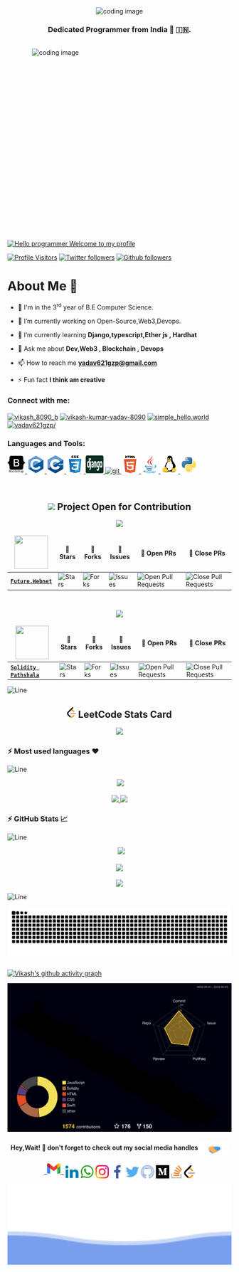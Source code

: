 <!-- <br> -->
<p align="center">
 
 
 <img align = "center"  width =1000  alt = "coding image" src= "https://user-images.githubusercontent.com/85225156/229418629-92ccfc1d-8e45-4acd-abba-e195b68ff9ac.png">
 
  </p>
<h3 align="center">Dedicated Programmer from India 💙 🇮🇳.</h3>
<br>


<img align = "right" width = "449" height ="430"  alt = "coding image " src = "https://user-images.githubusercontent.com/85225156/229419776-37c8d007-f821-4331-b04e-313c93c31791.gif">
<!-- <h3 align="center">Dedicated Programmer from India 💙 🇮🇳.</h3> -->
<!-- <br> -->

[![Hello programmer Welcome to my profile](https://img.shields.io/badge/Hello,Programmer!-Welcome-orange.svg?style=flat&logo=github)](https://github.com/Vikash-8090-Yadav)

[![Profile Visitors](https://komarev.com/ghpvc/?username=vikash-8090-yadav&label=Profile%20views&color=0e75b6&style=flat)](https://github.com/Vikash-8090-Yadav)
[![Twitter followers](https://img.shields.io/twitter/follow/vikash_8090_b?style=social)](https://twitter.com/intent/follow?screen_name=vikash_8090_b)
[![Github followers](https://img.shields.io/github/followers/Vikash-8090-Yadav?style=social)](https://github.com/Vikash-8090-Yadav)
<!-- <p align="left"> <a href="https://twitter.com/vikash_8090_b" target="blank"><img src="https://img.shields.io/twitter/follow/vikash_8090_b?logo=twitter&style=for-the-badge" alt="vikash_8090_b" /></a> </p> -->
<!-- 
<p align="left"> <a href="https://github.com/ryo-ma/github-profile-trophy"><img src="https://github-profile-trophy.vercel.app/?username=vikash-8090-yadav" alt="vikash-8090-yadav" /></a> </p> -->

<h1> About Me 👦</h1>

- 🔭 I'm in the 3<sup>rd</sup> year of B.E Computer Science.


- 🌱 I’m currently working on Open-Source,Web3,Devops.

- 🌱 I’m currently learning **Django,typescript,Ether  js , Hardhat**

- 💬 Ask me about **Dev,Web3 , Blockchain , Devops**

- 📫 How to reach me **yadav621gzp@gmail.com**

- ⚡ Fun fact **I think am creative**	

<h3 align="left">Connect with me:</h3>
<p align="left">
<a href="https://twitter.com/vikash_8090_b" target="blank"><img align="center" src="https://raw.githubusercontent.com/rahuldkjain/github-profile-readme-generator/master/src/images/icons/Social/twitter.svg" alt="vikash_8090_b" height="30" width="40" /></a>
<a href="https://linkedin.com/in/vikash-kumar-yadav-8090" target="blank" ><img align="center" src="https://raw.githubusercontent.com/rahuldkjain/github-profile-readme-generator/master/src/images/icons/Social/linked-in-alt.svg" alt="vikash-kumar-yadav-8090" height="30" width="40" /></a>
<a href="https://instagram.com/simple_hello.world" target="blank"><img align="center" src="https://raw.githubusercontent.com/rahuldkjain/github-profile-readme-generator/master/src/images/icons/Social/instagram.svg" alt="simple_hello.world" height="30" width="40" /></a>
<a href="https://www.leetcode.com/yadav621gzp/" target="blank"><img align="center" src="https://raw.githubusercontent.com/rahuldkjain/github-profile-readme-generator/master/src/images/icons/Social/leet-code.svg" alt="yadav621gzp/" height="30" width="40" /></a>
</p>

<h3 align="left">Languages and Tools:</h3>
<p align="left"> <a href="https://getbootstrap.com" target="_blank" rel="noreferrer"> <img src="https://raw.githubusercontent.com/devicons/devicon/master/icons/bootstrap/bootstrap-plain-wordmark.svg" alt="bootstrap" width="40" height="40"/> </a> <a href="https://www.cprogramming.com/" target="_blank" rel="noreferrer"> <img src="https://raw.githubusercontent.com/devicons/devicon/master/icons/c/c-original.svg" alt="c" width="40" height="40"/> </a> <a href="https://www.w3schools.com/cpp/" target="_blank" rel="noreferrer"> <img src="https://raw.githubusercontent.com/devicons/devicon/master/icons/cplusplus/cplusplus-original.svg" alt="cplusplus" width="40" height="40"/> </a> <a href="https://www.w3schools.com/css/" target="_blank" rel="noreferrer"> <img src="https://raw.githubusercontent.com/devicons/devicon/master/icons/css3/css3-original-wordmark.svg" alt="css3" width="40" height="40"/> </a> <a href="https://www.djangoproject.com/" target="_blank" rel="noreferrer"> <img src="https://github.com/Vikash-8090-Yadav/vikash-8090-yadav/blob/main/images/dj.svg" alt="django" width="40" height="40"/> </a> <a href="https://git-scm.com/" target="_blank" rel="noreferrer"> <img src="https://www.vectorlogo.zone/logos/git-scm/git-scm-icon.svg" alt="git" width="40" height="40"/> </a> <a href="https://www.w3.org/html/" target="_blank" rel="noreferrer"> <img src="https://raw.githubusercontent.com/devicons/devicon/master/icons/html5/html5-original-wordmark.svg" alt="html5" width="40" height="40"/> </a> <a href="https://www.java.com" target="_blank" rel="noreferrer"> <img src="https://raw.githubusercontent.com/devicons/devicon/master/icons/java/java-original.svg" alt="java" width="40" height="40"/> </a> <a href="https://www.linux.org/" target="_blank" rel="noreferrer"> <img src="https://raw.githubusercontent.com/devicons/devicon/master/icons/linux/linux-original.svg" alt="linux" width="40" height="40"/> </a> <a href="https://www.python.org" target="_blank" rel="noreferrer"> <img src="https://raw.githubusercontent.com/devicons/devicon/master/icons/python/python-original.svg" alt="python" width="40" height="40"/> </a> </p>


<br>

<h2 align="center"><img src="https://cdn.icon-icons.com/icons2/10/PNG/256/openfolderarrow_abierta_decarpetas_1558.png" width="20px"> Project Open for Contribution</h2>
<p align="center">
  <a href="https://github.com/Vikash-8090-Yadav/Future.WebNet" target="_blank">
    <img width=60% src="https://github-readme-stats.vercel.app/api/pin/?username=Vikash-8090-Yadav&repo=Future.WebNet&theme=radical&border_radius=20"/>
  </a>
</p>

<table align="center">
    <thead align="center">
        <tr border: 1px;>
            <td> <img src="https://user-images.githubusercontent.com/85225156/229285375-1391ddf9-fa35-4f34-9765-61138cb7f06c.png" width="75px" height="75px"> </td>
            <td><b>🌟 Stars</b></td>
            <td><b>🍴 Forks</b></td>
            <td><b>🐛 Issues</b></td>
            <td><b>🔔 Open PRs</b></td>
            <td><b>🔕 Close PRs</b></td>
        </tr>
     </thead>
      <tbody>
         <tr>
            <td><a href="https://github.com/Vikash-8090-Yadav/Future.WebNet"</a> <b><code>Future.Webnet</b></code> </td>
            <td><img alt="Stars" src="https://img.shields.io/github/stars/Vikash-8090-Yadav/Future.WebNet?style=plastic&logo=github"/></td>
            <td><img alt="Forks" src="https://img.shields.io/github/forks/Vikash-8090-Yadav/Future.WebNet?style=plastic&logo=github"/></td>
            <td><img alt="Issues" src="https://img.shields.io/github/issues/Vikash-8090-Yadav/Future.WebNet?style=plastic&logo=github"/></td>
            <td><img alt="Open Pull Requests" src="https://img.shields.io/github/issues-pr/Vikash-8090-Yadav/Future.WebNet?style=plastic&logo=github"/></td>
            <td><img alt="Close Pull Requests" src="https://img.shields.io/github/issues-pr-closed/Vikash-8090-Yadav/Future.WebNet?style=plastic&color=critical&logo=github"/></td>
        </tr>
    </tbody>
</table>

<br>
<p align="center">
  <a href="https://github.com/Vikash-8090-Yadav/Solidity-Pathshala" target="_blank">
   
<img width=60% src="https://github-readme-stats.vercel.app/api/pin/?username=Vikash-8090-Yadav&repo=Solidity-Pathshala&theme=radical&border_radius=20"/>
  </a>
</p>


<table align="center">
    <thead align="center">
        <tr border: 1px;>
            <td> <img src="https://user-images.githubusercontent.com/85225156/229285375-1391ddf9-fa35-4f34-9765-61138cb7f06c.png" width="75px" height="75px"> </td>
            <td><b>🌟 Stars</b></td>
            <td><b>🍴 Forks</b></td>
            <td><b>🐛 Issues</b></td>
            <td><b>🔔 Open PRs</b></td>
            <td><b>🔕 Close PRs</b></td>
        </tr>
     </thead>
      <tbody>
         <tr>
            <td><a href="https://github.com/Vikash-8090-Yadav/Solidity-Pathsha"</a> <b><code>Solidity Pathshala</b></code> </td>
            <td><img alt="Stars" src="https://img.shields.io/github/stars/Vikash-8090-Yadav/Solidity-Pathshala?style=plastic&logo=github"/></td>
            <td><img alt="Forks" src="https://img.shields.io/github/forks/Vikash-8090-Yadav/Solidity-Pathshala?style=plastic&logo=github"/></td>
            <td><img alt="Issues" src="https://img.shields.io/github/issues/Vikash-8090-Yadav/Solidity-Pathshala?style=plastic&logo=github"/></td>
            <td><img alt="Open Pull Requests" src="https://img.shields.io/github/issues-pr/Vikash-8090-Yadav/Solidity-Pathshala?style=plastic&logo=github"/></td>
            <td><img alt="Close Pull Requests" src="https://img.shields.io/github/issues-pr-closed/Vikash-8090-Yadav/Solidity-Pathshala?style=plastic&color=critical&logo=github"/></td>
        </tr>
    </tbody>
</table>

<!-- LeetCode Stats Card ❤️ -->
![Line](https://user-images.githubusercontent.com/85225156/171937799-8fc9e255-9889-4642-9c92-6df85fb86e82.gif)
<h2 align="center"><img src="https://github.com/Vikash-8090-Yadav/vikash-8090-yadav/blob/main/images/Tech%20Tools/LeetCode.png" width="20px"> LeetCode Stats Card </h2>
<p align="center">
  <a href="https://leetcode.com/yadav621gzp" target="_blank">
    <img width=60% src="https://leetcode.card.workers.dev/?username=yadav621gzp&theme=dark&extension=activity&border_radius=10"/>
  </a>
</p>

### :zap: Most used languages ❤️
![Line](https://user-images.githubusercontent.com/85225156/171937799-8fc9e255-9889-4642-9c92-6df85fb86e82.gif)

<p align="center">&nbsp;<img width="500" src= "https://github-readme-stats.vercel.app/api/top-langs/?username=vikash-8090-yadav&layout=compact&hide=html&theme=dracula&hide_border=true"><br>
<a href="https://github.com/ryo-ma/github-profile-trophy" target="_blank">
    <img width="500" src= "https://github-profile-summary-cards.vercel.app/api/cards/repos-per-language?username=vikash-8090-yadav&theme=dracula" alt=""><br>
    <img width="500" src= "https://github-profile-summary-cards.vercel.app/api/cards/most-commit-language?username=vikash-8090-yadav&theme=dracula">
    <img width="500" src= "https://github-profile-summary-cards.vercel.app/api/cards/productive-time?username=AkashSingh3031&theme=radical&utcOffset=5"> 
</a>
</p>


### :zap: GitHub Stats 📈
![Line](https://user-images.githubusercontent.com/85225156/171937799-8fc9e255-9889-4642-9c92-6df85fb86e82.gif)

<p align="center">&nbsp;
   <a href="https://github.com/anuraghazra/github-readme-stats" target="_blank" align="center"><img width="500" src="https://github-readme-stats.vercel.app/api?username=Vikash-8090-Yadav&show_icons=true&hide_border=true&show_owner=true&title_color=ff6e96&theme=radical&custom_title=%E0%A4%A8%E0%A4%AE%E0%A4%B8%E0%A5%8D%E0%A4%A4%E0%A5%87%20%F0%9F%99%8F%20Programmers!"/></a> <br><br>
  <img align="center" width="500" src="https://github-readme-streak-stats.herokuapp.com/?user=Vikash-8090-Yadav&theme=radical&custom_title=streak-stats&hide_border=true&layout=compact" /><br><br>
  <img align="center" src="https://github-profile-summary-cards.vercel.app/api/cards/profile-details?username=Vikash-8090-Yadav&theme=dracula" />

 ![Line](https://user-images.githubusercontent.com/85225156/171937799-8fc9e255-9889-4642-9c92-6df85fb86e82.gif)
 
  <img align="center" width="1500"  src="https://github.com/Vikash-8090-Yadav/VIkash-8090-Yadav/blob/output/github-contribution-grid-snake.svg" /><br><br>

 
 [![Vikash's github activity graph](https://github-readme-activity-graph.cyclic.app/graph?username=Vikash-8090-Yadav&bg_color=000000&color=ff0000&line=ffff00&point=00ffff&area=true&hide_border=true)](https://github.com/ashutosh00710/github-readme-activity-graph)
</p>

![Vikash Yadav github activity graph](https://github.com/Vikash-8090-Yadav/VIkash-8090-Yadav/blob/main/profile-3d-contrib/profile-night-rainbow.svg)

 <h4 align="center">Hey,Wait! 👋 don't forget to check out my social media handles <img align="center" src="https://github.com/Vikash-8090-Yadav/vikash-8090-yadav/blob/main/images/Handshake.gif" height="30px"></h4>

<p align="center">
  <code><a href="https://mail.google.com/mail/u/0/?fs=1&to=yadav621gzp@gmail.com.com&tf=cm" target="_blank"> <img src="https://github.com/Vikash-8090-Yadav/Vikash-8090-Yadav/blob/main/images/Social%20Media/Gmail_icon_(2020).svg" alt="Gmail"  width="30px"/> </a></code>
  <code><a href="https://www.linkedin.com/in/vikash-kumar-yadav-8090/" target="_blank"><img align="center" src="https://github.com/Vikash-8090-Yadav/Vikash-8090-Yadav/blob/main/images/Social%20Media/linked(color).png" alt="Vikash's linkedin" width="30px" /></a></code>  
  <code><a href="https://wa.me/9592757079" target="_blank"><img align="center" src="https://github.com/Vikash-8090-Yadav/Vikash-8090-Yadav/blob/main/images/Social%20Media/whatsapp(color).png" alt="Vikash's WhatsApp" width="30px" /></a></code>
  <code><a href="https://www.instagram.com/simple_hello.world/" target="_blank"><img align="center" src="https://github.com/Vikash-8090-Yadav/Vikash-8090-Yadav/blob/main/images/Social%20Media/Instagram%20(color).svg" alt="Vikash's Instagram" width="30px" /></a></code>
  <code><a href="https://www.facebook.com//vikash.kumaryadav.9461/" target="_blank"><img align="center" src="https://github.com/Vikash-8090-Yadav/Vikash-8090-Yadav/blob/main/images/Social%20Media/facebook%20(color).png" alt="Vikash's Facebook" width="30px" /></a></code>
  <code><a href="https://twitter.com/@Vikash_8090_b" target="_blank"><img align="center" src="https://github.com/Vikash-8090-Yadav/Vikash-8090-Yadav/blob/main/images/Social%20Media/twitter(color).png" alt="Vikash's Twitter" width="30px" /></a></code>
  <code><a href="https://github.com/Vikash-8090-Yadav" target="_blank"><img align="center" src="https://github.com/Vikash-8090-Yadav/Vikash-8090-Yadav/blob/main/images/Tech%20Tools/github-2.png" alt="Vikash's GitHub" width="30px"/></a></code> 
  <code><a href="https://medium.com/@yadav621gzp" target="_blank"><img align="center" src="https://github.com/Vikash-8090-Yadav/Vikash-8090-Yadav/blob/main/images/Tech%20Tools/medium.svg" alt="Vikash's Medium" width="30px"/></a></code>
  <code><a href="https://stackoverflow.com/users/19193070/vikash-yadav" target="_blank"><img align="center" src="https://github.com/Vikash-8090-Yadav/Vikash-8090-Yadav/blob/main/images/Tech%20Tools/StackOverflow.png" alt="Stack Overflow" width="25px"/></a></code>
  <code><a href="https://leetcode.com/yadav621gzp/" target="_blank"><img align="center" src="https://github.com/Vikash-8090-Yadav/Vikash-8090-Yadav/blob/main/images/Tech%20Tools/LeetCode.png" alt="LeetCode" width="25px"/></a></code>
</p>

<img align='center' height="70" alt="Thanks" width="100%" src="https://github.com/Vikash-8090-Yadav/Vikash-8090-Yadav/blob/main/images/marquee.svg"/>

<img height="100%" width="100%" alt="Bottom" src="https://github.com/Vikash-8090-Yadav/Vikash-8090-Yadav/blob/main/images/bottom_header.svg"/>
